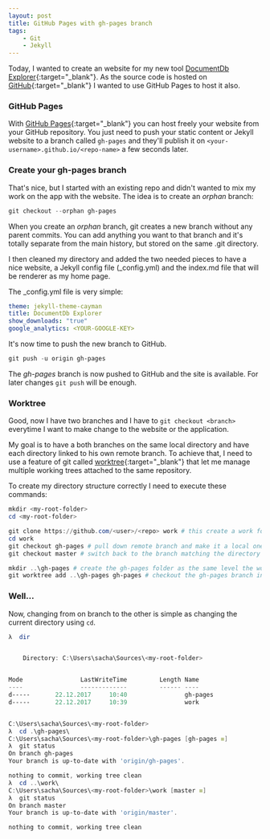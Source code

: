 ```yaml
---
layout: post
title: GitHub Pages with gh-pages branch 
tags:
    - Git
    - Jekyll
---
```


Today, I wanted to create an website for my new tool [DocumentDb Explorer](https://www.bruttin.com/DocumentDbExplorer/){:target="_blank"}. As the source code is hosted on [GitHub](https://github.com/sachabruttin/DocumentDbExplorer){:target="_blank"} I wanted to use GitHub Pages to host it also. 

### GitHub Pages

With [GitHub Pages](https://pages.github.com/){:target="_blank"} you can host freely your website from your GitHub repository. You just need to push your static content or Jekyll website to a branch called ```gh-pages``` and they'll publish it on ```<your-username>.github.io/<repo-name>``` a few seconds later.

### Create your gh-pages branch

That's nice, but I started with an existing repo and didn't wanted to mix my work on the app with the website. The idea is to create an _orphan_ branch:

```powershell
git checkout --orphan gh-pages
```

When you create an _orphan_ branch, git creates a new branch without any parent commits. You can add anything you want to that branch and it's totally separate from the main history, but stored on the same .git directory.

I then cleaned my directory and added the two needed pieces to have a nice website, a Jekyll config file (_config.yml) and the index.md file that will be renderer as my home page.

The _config.yml file is very simple:

```yml
theme: jekyll-theme-cayman
title: DocumentDb Explorer
show_downloads: "true"
google_analytics: <YOUR-GOOGLE-KEY>
```

It's now time to push the new branch to GitHub.

```powershell
git push -u origin gh-pages
```

The _gh-pages_ branch is now pushed to GitHub and the site is available. For later changes ```git push``` will be enough.

### Worktree

Good, now I have two branches and I have to ```git checkout <branch>``` everytime I want to make change to the website or the application. 

My goal is to have a both branches on the same local directory and have each directory linked to his own remote branch. To achieve that, I need to use a feature of git called [worktree](https://git-scm.com/docs/git-worktree){:target="_blank"} that let me manage multiple working trees attached to the same repository.

To create my directory structure correctly I need to execute these commands:

```powershell
mkdir <my-root-folder>
cd <my-root-folder>

git clone https://github.com/<user>/<repo> work # this create a work folder where I will have my app
cd work
git checkout gh-pages # pull down remote branch and make it a local one
git checkout master # switch back to the branch matching the directory tree

mkdir ..\gh-pages # create the gh-pages folder as the same level the work folder
git worktree add ..\gh-pages gh-pages # checkout the gh-pages branch into the local gh-pages folder

```

### Well...

Now, changing from on branch to the other is simple as changing the current directory using ```cd```.

```powershell
λ  dir


    Directory: C:\Users\sacha\Sources\<my-root-folder>


Mode                LastWriteTime         Length Name
----                -------------         ------ ----
d-----       22.12.2017     10:40                gh-pages
d-----       22.12.2017     10:39                work


C:\Users\sacha\Sources\<my-root-folder>
λ  cd .\gh-pages\
C:\Users\sacha\Sources\<my-root-folder>\gh-pages [gh-pages ≡]
λ  git status
On branch gh-pages
Your branch is up-to-date with 'origin/gh-pages'.

nothing to commit, working tree clean
λ  cd ..\work\
C:\Users\sacha\Sources\<my-root-folder>\work [master ≡]
λ  git status
On branch master
Your branch is up-to-date with 'origin/master'.

nothing to commit, working tree clean
```

